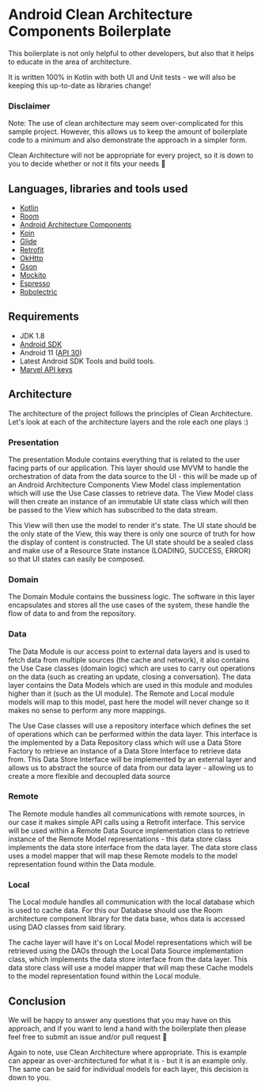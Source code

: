 # Android Clean Architecture Components Boilerplate

This boilerplate is not only helpful to other developers, but also that it helps to educate in the area of architecture.

It is written 100% in Kotlin with both UI and Unit tests - we will also be keeping this up-to-date as libraries change!

### Disclaimer

Note: The use of clean architecture may seem over-complicated for this sample project. However, this allows us to keep the amount of boilerplate code to a minimum and also demonstrate the approach in a simpler form.

Clean Architecture will not be appropriate for every project, so it is down to you to decide whether or not it fits your needs 🙂

## Languages, libraries and tools used

* [Kotlin](https://kotlinlang.org/)
* [Room](https://developer.android.com/topic/libraries/architecture/room.html)
* [Android Architecture Components](https://developer.android.com/topic/libraries/architecture/index.html)
* [Koin](https://github.com/InsertKoinIO/koin)
* [Glide](https://github.com/bumptech/glide)
* [Retrofit](http://square.github.io/retrofit/)
* [OkHttp](http://square.github.io/okhttp/)
* [Gson](https://github.com/google/gson)
* [Mockito](http://site.mockito.org/)
* [Espresso](https://developer.android.com/training/testing/espresso/index.html)
* [Robolectric](http://robolectric.org/)

## Requirements

* JDK 1.8
* [Android SDK](https://developer.android.com/studio/index.html)
* Android 11 ([API 30](https://developer.android.com/studio/releases/platforms))
* Latest Android SDK Tools and build tools.
* [Marvel API keys](https://developer.marvel.com)

## Architecture

The architecture of the project follows the principles of Clean Architecture. Let's look at each of the architecture layers and the role each one plays :)

### Presentation

The presentation Module contains everything that is related to the user facing parts of our application. This layer should use MVVM to handle the orchestration of data from the data source to the UI - this will be made up of an Android Architecture Components View Model class implementation which will use the Use Case classes to retrieve data. The View Model class will then create an instance of an immutable UI state class which will then be passed to the View which has subscribed to the data stream.

This View will then use the model to render it's state. The UI state should be the only state of the View, this way there is only one source of truth for how the display of content is constructed. The UI state should be a sealed class and make use of a Resource State instance (LOADING, SUCCESS, ERROR) so that UI states can easily be composed.

### Domain

The Domain Module contains the bussiness logic. The software in this layer encapsulates and stores all the use cases of the system, these handle the flow of data to and from the repository.

### Data

The Data Module is our access point to external data layers and is used to fetch data from multiple sources (the cache and network), it also contains the Use Case classes (domain logic) which are uses to carry out operations on the data (such as creating an update, closing a conversation). The data layer contains the Data Models which are used in this module and modules higher than it (such as the UI module). The Remote and Local module models will map to this model, past here the model will never change so it makes no sense to perform any more mappings.

The Use Case classes will use a repository interface which defines the set of operations which can be performed within the data layer. This interface is the implemented by a Data Repository class which will use a Data Store Factory to retrieve an instance of a Data Store Interface to retrieve data from. This Data Store Interface will be implemented by an external layer and allows us to abstract the source of data from our data layer - allowing us to create a more flexible and decoupled data source

### Remote

The Remote module handles all communications with remote sources, in our case it makes simple API calls using a Retrofit interface. This service will be used within a Remote Data Source implementation class to retrieve instance of the Remote Model representations - this data store class implements the data store interface from the data layer. The data store class uses a model mapper that will map these Remote models to the model representation found within the Data module.

### Local

The Local module handles all communication with the local database which is used to cache data. For this our Database should use the Room architecture component library for the data base, whos data is accessed using DAO classes from said library.

The cache layer will have it's on Local Model representations which will be retrieved using the DAOs through the Local Data Source implementation class, which implements the data store interface from the data layer. This data store class will use a model mapper that will map these Cache models to the model representation found within the Local module.

## Conclusion

We will be happy to answer any questions that you may have on this approach, and if you want to lend a hand with the boilerplate then please feel free to submit an issue and/or pull request 🙂

Again to note, use Clean Architecture where appropriate. This is example can appear as over-architectured for what it is - but it is an example only. The same can be said for individual models for each layer, this decision is down to you.
